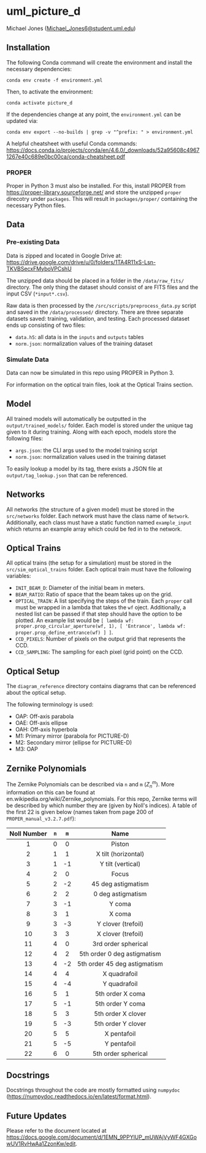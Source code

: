 # uml_picture_d

Michael Jones (Michael_Jones6@student.uml.edu)

## Installation

The following Conda command will create the environment and install the necessary dependencies:

    conda env create -f environment.yml 

Then, to activate the environment:

    conda activate picture_d

If the dependencies change at any point, the `environment.yml` can be updated via:

    conda env export --no-builds | grep -v "^prefix: " > environment.yml

A helpful cheatsheet with useful Conda commands: https://docs.conda.io/projects/conda/en/4.6.0/_downloads/52a95608c49671267e40c689e0bc00ca/conda-cheatsheet.pdf

### PROPER

Proper in Python 3 must also be installed.
For this, install PROPER from https://proper-library.sourceforge.net/ and store the unzipped `proper` direcotry under `packages`.
This will result in `packages/proper/` containing the necessary Python files.

## Data

### Pre-existing Data

Data is zipped and located in Google Drive at:
https://drive.google.com/drive/u/0/folders/1TA4R11xS-Lsn-TKVBSecxFMyboVPCshU

The unzipped data should be placed in a folder in the `/data/raw_fits/` directory.
The only thing the dataset should consist of are FITS files and the input CSV (`*input*.csv`).

Raw data is then processed by the `/src/scripts/preprocess_data.py` script and saved in the `/data/processed/` directory.
There are three separate datasets saved: training, validation, and testing.
Each processed dataset ends up consisting of two files:

- `data.h5`: all data is in the `inputs` and `outputs` tables
- `norm.json`: normalization values of the training dataset

### Simulate Data

Data can now be simulated in this repo using PROPER in Python 3.

For information on the optical train files, look at the Optical Trains section.

## Model

All trained models will automatically be outputted in the `output/trained_models/` folder.
Each model is stored under the unique tag given to it during training.
Along with each epoch, models store the following files:

- `args.json`: the CLI args used to the model training script
- `norm.json`: normalization values used in the training dataset

To easily lookup a model by its tag, there exists a JSON file at `output/tag_lookup.json` that can be referenced.

## Networks

All networks (the structure of a given model) must be stored in the `src/networks` folder.
Each network must have the class name of `Network`.
Additionally, each class must have a static function named `example_input` which returns an example array which could be fed in to the network.

## Optical Trains

All optical trains (the setup for a simulation) must be stored in the `src/sim_optical_trains` folder.
Each optical train must have the following variables:
- `INIT_BEAM_D`: Diameter of the initial beam in meters.
- `BEAM_RATIO`: Ratio of space that the beam takes up on the grid.
- `OPTICAL_TRAIN`: A list specifying the steps of the train. Each `proper` call must be wrapped in a lambda that takes the `wf` oject. Additionally, a nested list can be passed if that step should have the option to be plotted. An example list would be `[ lambda wf: proper.prop_circular_aperture(wf, 1), [ 'Entrance', lambda wf: proper.prop_define_entrance(wf) ] ]`.
- `CCD_PIXELS`: Number of pixels on the output grid that represents the CCD.
- `CCD_SAMPLING`: The sampling for each pixel (grid point) on the CCD.

## Optical Setup

The `diagram_reference` directory contains diagrams that can be referenced about the optical setup.

The following terminology is used:
- OAP: Off-axis parabola
- OAE: Off-axis ellipse
- OAH: Off-axis hyperbola
- M1: Primary mirror (parabola for PICTURE-D)
- M2: Secondary mirror (ellipse for PICTURE-D)
- M3: OAP

## Zernike Polynomials

The Zernike Polynomials can be described via `n` and `m` ($`Z_n^m`$).
More information on this can be found at en.wikipedia.org/wiki/Zernike_polynomials.
For this repo, Zernike terms will be described by which number they are (given by Noll's indices).
A table of the first 22 is given below (names taken from page 200 of `PROPER_manual_v3.2.7.pdf`):

| Noll Number | `n`   | `m`   | Name                         |
| :---:       | :---: | :---: | :---:                        |
| 1           | 0     | 0     | Piston                       |
| 2           | 1     | 1     | X tilt (horizontal)          |
| 3           | 1     | -1    | Y tilt (vertical)            |
| 4           | 2     | 0     | Focus                        |
| 5           | 2     | -2    | 45 deg astigmatism           |
| 6           | 2     | 2     | 0  deg astigmatism           |
| 7           | 3     | -1    | Y coma                       |
| 8           | 3     | 1     | X coma                       |
| 9           | 3     | -3    | Y clover (trefoil)           |
| 10          | 3     | 3     | X clover (trefoil)           |
| 11          | 4     | 0     | 3rd order spherical          |
| 12          | 4     | 2     | 5th order 0  deg astigmatism |
| 13          | 4     | -2    | 5th order 45 deg astigmatism |
| 14          | 4     | 4     | X quadrafoil                 |
| 15          | 4     | -4    | Y quadrafoil                 |
| 16          | 5     | 1     | 5th order X coma             |
| 17          | 5     | -1    | 5th order Y coma             |
| 18          | 5     | 3     | 5th order X clover           |
| 19          | 5     | -3    | 5th order Y clover           |
| 20          | 5     | 5     | X pentafoil                  |
| 21          | 5     | -5    | Y pentafoil                  |
| 22          | 6     | 0     | 5th order spherical          |

## Docstrings

Docstrings throughout the code are mostly formatted using `numpydoc` (https://numpydoc.readthedocs.io/en/latest/format.html).

## Future Updates

Please refer to the document located at https://docs.google.com/document/d/1EMN_9PPYlUP_mUWAjVyWF4GXGowUV1RvHwAa1ZzonKw/edit.
